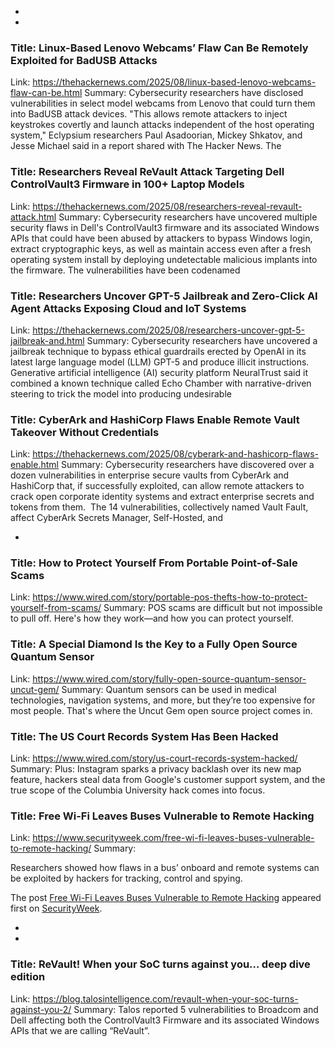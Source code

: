  - 
 - 
### Title: Linux-Based Lenovo Webcams’ Flaw Can Be Remotely Exploited for BadUSB Attacks
Link: https://thehackernews.com/2025/08/linux-based-lenovo-webcams-flaw-can-be.html
Summary: Cybersecurity researchers have disclosed vulnerabilities in select model webcams from Lenovo that could turn them into BadUSB attack devices.
"This allows remote attackers to inject keystrokes covertly and launch attacks independent of the host operating system," Eclypsium researchers Paul Asadoorian, Mickey Shkatov, and Jesse Michael said in a report shared with The Hacker News.
The

### Title: Researchers Reveal ReVault Attack Targeting Dell ControlVault3 Firmware in 100+ Laptop Models
Link: https://thehackernews.com/2025/08/researchers-reveal-revault-attack.html
Summary: Cybersecurity researchers have uncovered multiple security flaws in Dell's ControlVault3 firmware and its associated Windows APIs that could have been abused by attackers to bypass Windows login, extract cryptographic keys, as well as maintain access even after a fresh operating system install by deploying undetectable malicious implants into the firmware.
The vulnerabilities have been codenamed

### Title: Researchers Uncover GPT-5 Jailbreak and Zero-Click AI Agent Attacks Exposing Cloud and IoT Systems
Link: https://thehackernews.com/2025/08/researchers-uncover-gpt-5-jailbreak-and.html
Summary: Cybersecurity researchers have uncovered a jailbreak technique to bypass ethical guardrails erected by OpenAI in its latest large language model (LLM) GPT-5 and produce illicit instructions.
Generative artificial intelligence (AI) security platform NeuralTrust said it combined a known technique called Echo Chamber with narrative-driven steering to trick the model into producing undesirable

### Title: CyberArk and HashiCorp Flaws Enable Remote Vault Takeover Without Credentials
Link: https://thehackernews.com/2025/08/cyberark-and-hashicorp-flaws-enable.html
Summary: Cybersecurity researchers have discovered over a dozen vulnerabilities in enterprise secure vaults from CyberArk and HashiCorp that, if successfully exploited, can allow remote attackers to crack open corporate identity systems and extract enterprise secrets and tokens from them.&nbsp;
The 14 vulnerabilities, collectively named Vault Fault, affect CyberArk Secrets Manager, Self-Hosted, and

 - 
### Title: How to Protect Yourself From Portable Point-of-Sale Scams
Link: https://www.wired.com/story/portable-pos-thefts-how-to-protect-yourself-from-scams/
Summary: POS scams are difficult but not impossible to pull off. Here's how they work—and how you can protect yourself.

### Title: A Special Diamond Is the Key to a Fully Open Source Quantum Sensor
Link: https://www.wired.com/story/fully-open-source-quantum-sensor-uncut-gem/
Summary: Quantum sensors can be used in medical technologies, navigation systems, and more, but they’re too expensive for most people. That's where the Uncut Gem open source project comes in.

### Title: The US Court Records System Has Been Hacked
Link: https://www.wired.com/story/us-court-records-system-hacked/
Summary: Plus: Instagram sparks a privacy backlash over its new map feature, hackers steal data from Google's customer support system, and the true scope of the Columbia University hack comes into focus.

### Title: Free Wi-Fi Leaves Buses Vulnerable to Remote Hacking
Link: https://www.securityweek.com/free-wi-fi-leaves-buses-vulnerable-to-remote-hacking/
Summary: <p>Researchers showed how flaws in a bus’ onboard and remote systems can be exploited by hackers for tracking, control and spying. </p>
<p>The post <a href="https://www.securityweek.com/free-wi-fi-leaves-buses-vulnerable-to-remote-hacking/">Free Wi-Fi Leaves Buses Vulnerable to Remote Hacking</a> appeared first on <a href="https://www.securityweek.com">SecurityWeek</a>.</p>

 - 
 - 
### Title: ReVault! When your SoC turns against you… deep dive edition
Link: https://blog.talosintelligence.com/revault-when-your-soc-turns-against-you-2/
Summary: Talos reported 5 vulnerabilities to Broadcom and Dell affecting both the ControlVault3 Firmware and its associated Windows APIs that we are calling “ReVault”.

